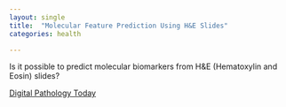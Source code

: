 ```yaml
---
layout: single
title:  "Molecular Feature Prediction Using H&E Slides"
categories: health

---
```

Is it possible to predict molecular biomarkers from H&E (Hematoxylin and Eosin) slides?
 
[Digital Pathology Today](https://www.digitalpathologytoday.com/)